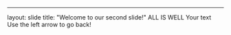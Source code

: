 ---
layout: slide
title: "Welcome to our second slide!"
ALL IS WELL
Your text
Use the left arrow to go back!
